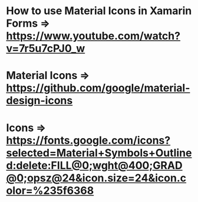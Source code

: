 ﻿# How to use Material Icons in Xamarin Forms => https://www.youtube.com/watch?v=7r5u7cPJ0_w
# Material Icons => https://github.com/google/material-design-icons
# Icons => https://fonts.google.com/icons?selected=Material+Symbols+Outlined:delete:FILL@0;wght@400;GRAD@0;opsz@24&icon.size=24&icon.color=%235f6368